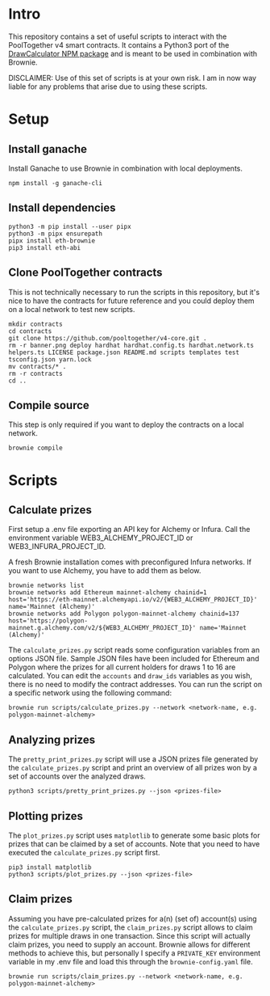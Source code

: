 # Intro
This repository contains a set of useful scripts to interact with the PoolTogether v4 smart contracts. It contains a Python3 port of the [DrawCalculator NPM package](https://www.npmjs.com/package/@pooltogether/draw-calculator-js) and is meant to be used in combination with Brownie.

DISCLAIMER: Use of this set of scripts is at your own risk. I am in now way liable for any problems that arise due to using these scripts.

# Setup

## Install ganache

Install Ganache to use Brownie in combination with local deployments.

```
npm install -g ganache-cli
```

## Install dependencies

```
python3 -m pip install --user pipx
python3 -m pipx ensurepath
pipx install eth-brownie
pip3 install eth-abi
```

## Clone PoolTogether contracts

This is not technically necessary to run the scripts in this repository, but it's nice to have the contracts for future reference and you could deploy them on a local network to test new scripts.

```
mkdir contracts
cd contracts
git clone https://github.com/pooltogether/v4-core.git .
rm -r banner.png deploy hardhat hardhat.config.ts hardhat.network.ts helpers.ts LICENSE package.json README.md scripts templates test tsconfig.json yarn.lock
mv contracts/* .
rm -r contracts
cd ..
```

## Compile source

This step is only required if you want to deploy the contracts on a local network.

```
brownie compile
```

# Scripts

## Calculate prizes

First setup a .env file exporting an API key for Alchemy or Infura. Call the environment variable WEB3_ALCHEMY_PROJECT_ID or WEB3_INFURA_PROJECT_ID.

A fresh Brownie installation comes with preconfigured Infura networks. If you want to use Alchemy, you have to add them as below.

```
brownie networks list
brownie networks add Ethereum mainnet-alchemy chainid=1 host='https://eth-mainnet.alchemyapi.io/v2/{WEB3_ALCHEMY_PROJECT_ID}' name='Mainnet (Alchemy)'
brownie networks add Polygon polygon-mainnet-alchemy chainid=137 host='https://polygon-mainnet.g.alchemy.com/v2/${WEB3_ALCHEMY_PROJECT_ID}' name='Mainnet (Alchemy)'
```

The `calculate_prizes.py` script reads some configuration variables from an options JSON file. Sample JSON files have been included for Ethereum and Polygon where the prizes for all current holders for draws 1 to 16 are calculated. You can edit the `accounts` and `draw_ids` variables as you wish, there is no need to modify the contract addresses. You can run the script on a specific network using the following command:

```
brownie run scripts/calculate_prizes.py --network <network-name, e.g. polygon-mainnet-alchemy>
```

## Analyzing prizes

The `pretty_print_prizes.py` script will use a JSON prizes file generated by the `calculate_prizes.py` script and print an overview of all prizes won by a set of accounts over the analyzed draws.

```
python3 scripts/pretty_print_prizes.py --json <prizes-file>
```

## Plotting prizes

The `plot_prizes.py` script uses `matplotlib` to generate some basic plots for prizes that can be claimed by a set of accounts. Note that you need to have executed the `calculate_prizes.py` script first.

```
pip3 install matplotlib
python3 scripts/plot_prizes.py --json <prizes-file>
```

## Claim prizes

Assuming you have pre-calculated prizes for a(n) (set of) account(s) using the `calculate_prizes.py` script, the `claim_prizes.py` script allows to claim prizes for multiple draws in one transaction. Since this script will actually claim prizes, you need to supply an account. Brownie allows for different methods to achieve this, but personally I specify a `PRIVATE_KEY` environment variable in my .env file and load this through the `brownie-config.yaml` file.

```
brownie run scripts/claim_prizes.py --network <network-name, e.g. polygon-mainnet-alchemy>
```
